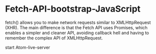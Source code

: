 # Fetch-API-bootstrap-JavaScript

fetch() allows you to make network requests similar to XMLHttpRequest (XHR). 
The main difference is that the Fetch API uses Promises, which enables a simpler 
and cleaner API, avoiding callback hell and having to remember the complex API 
of XMLHttpRequest. 


start  Atom-live-server

